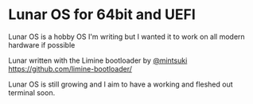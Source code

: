 # Lunar OS for 64bit and UEFI
Lunar OS is a hobby OS I'm writing but I wanted it to work on all modern hardware if possible

Lunar written with the Limine bootloader by [@mintsuki](https://github.com/mintsuki) https://github.com/limine-bootloader/

Lunar OS is still growing and I aim to have a working and fleshed out terminal soon.

